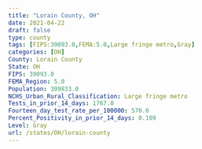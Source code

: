 ```yaml
---
title: "Lorain County, OH"
date: 2021-04-22
draft: false
type: county
tags: [FIPS:39093.0,FEMA:5.0,Large fringe metro,Gray]
categories: [OH]
County: Lorain County
State: OH
FIPS: 39093.0
FEMA_Region: 5.0
Population: 309833.0
NCHS_Urban_Rural_Classification: Large fringe metro
Tests_in_prior_14_days: 1767.0
Fourteen_day_test_rate_per_100000: 570.0
Percent_Positivity_in_prior_14_days: 0.109
Level: Gray
url: /states/OH/lorain-county
---
```



